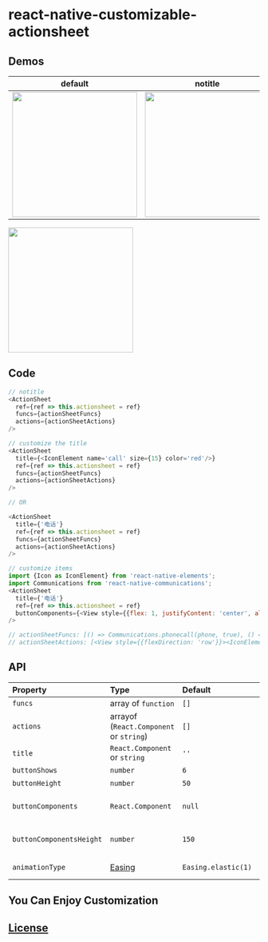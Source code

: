 # react-native-customizable-actionsheet

## Demos 

|default|notitle|customize title or item|customize items|
|-------|-------|----------|---------------|
|<img src="https://github.com/lxfriday/react-native-customizable-actionsheet/blob/master/img/default.png?raw=true" width=250 />|<img src="https://github.com/lxfriday/react-native-customizable-actionsheet/blob/master/img/notitle.png?raw=true" width=250 />|<img src="https://github.com/lxfriday/react-native-customizable-actionsheet/blob/master/img/customize_title_item.png?raw=true" width=250 />|<img src="https://github.com/lxfriday/react-native-customizable-actionsheet/blob/master/img/customize_items.png?raw=true" width=250 />|

<img src="https://github.com/lxfriday/react-native-customizable-actionsheet/blob/master/img/actionsheet.gif?raw=true" width=250 />

## Code
```js
// notitle
<ActionSheet
  ref={ref => this.actionsheet = ref}
  funcs={actionSheetFuncs}
  actions={actionSheetActions}
/>

// customize the title 
<ActionSheet
  title={<IconElement name='call' size={15} color='red'/>}
  ref={ref => this.actionsheet = ref}
  funcs={actionSheetFuncs}
  actions={actionSheetActions}
/>

// OR

<ActionSheet
  title={'电话'}
  ref={ref => this.actionsheet = ref}
  funcs={actionSheetFuncs}
  actions={actionSheetActions}
/>

// customize items
import {Icon as IconElement} from 'react-native-elements';
import Communications from 'react-native-communications';
<ActionSheet
  title={'电话'}
  ref={ref => this.actionsheet = ref}
  buttonComponents={<View style={{flex: 1, justifyContent: 'center', alignItems: 'center'}}><IconElement name='call' size={50} color='red' raised reverse/></View>}
/>

// actionSheetFuncs: [() => Communications.phonecall(phone, true), () =>  Communications.text(phone), () => {Clipboard.setString(phone);this.actionsheet.hide();} ],
// actionSheetActions: [<View style={{flexDirection: 'row'}}><IconElement name='call' color='blue' size={15}/><Text>{phone}</Text></View>, '发短信给' + phone, '复制号码' ],

```

## API
|Property|Type|Default|Description|
|:-------|:---|:------|:----------|
|`funcs`|array of `function`|`[]`|function|
|`actions`|arrayof (`React.Component` or `string`)|`[]`|item title name|
|`title`|`React.Component` or `string`|`''`|top title|
|`buttonShows`|`number`|`6`|number of items to show|
|`buttonHeight`|`number`|`50`|item height|
|`buttonComponents`|`React.Component`|`null`|customize it youself **when set, actions and funcs will be useless**|
|`buttonComponentsHeight`|`number`|`150`|buttonComponentsHeight use with buttonComponents|
|`animationType`|[Easing](http://facebook.github.io/react-native/docs/easing.html)|`Easing.elastic(1)`|Animated.timing(v,{easing: `animationType`})|



## You Can Enjoy Customization

## [License](https://github.com/lxfriday/react-native-customizable-actionsheet/blob/master/LICENSE)


